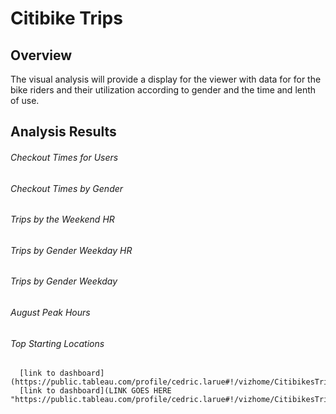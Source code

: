 # Citibike Trips

## Overview

  The visual analysis will provide a display for the viewer with data for for the bike riders and their utilization according to gender and the time and lenth of use. 

## Analysis Results

###### Checkout Times for Users
      
###### Checkout Times by Gender
###### Trips by the Weekend HR
###### Trips by Gender Weekday HR
###### Trips by Gender Weekday
###### August Peak Hours
###### Top Starting Locations
      [link to dashboard](https://public.tableau.com/profile/cedric.larue#!/vizhome/CitibikesTrips/Story1)
      [link to dashboard](LINK GOES HERE "https://public.tableau.com/profile/cedric.larue#!/vizhome/CitibikesTrips/Story1")
  
